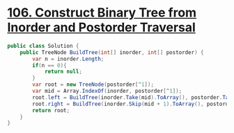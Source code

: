 # [106. Construct Binary Tree from Inorder and Postorder Traversal](https://leetcode.com/problems/construct-binary-tree-from-inorder-and-postorder-traversal/)

```csharp
public class Solution {
    public TreeNode BuildTree(int[] inorder, int[] postorder) {
        var n = inorder.Length;
        if(n == 0){
            return null;
        }
        var root = new TreeNode(postorder[^1]);
        var mid = Array.IndexOf(inorder, postorder[^1]);
        root.left = BuildTree(inorder.Take(mid).ToArray(), postorder.Take(mid).ToArray());//before mid,
        root.right = BuildTree(inorder.Skip(mid + 1).ToArray(), postorder.Skip(mid).Take(n-mid-1).ToArray());
        return root;
    }
}
```
